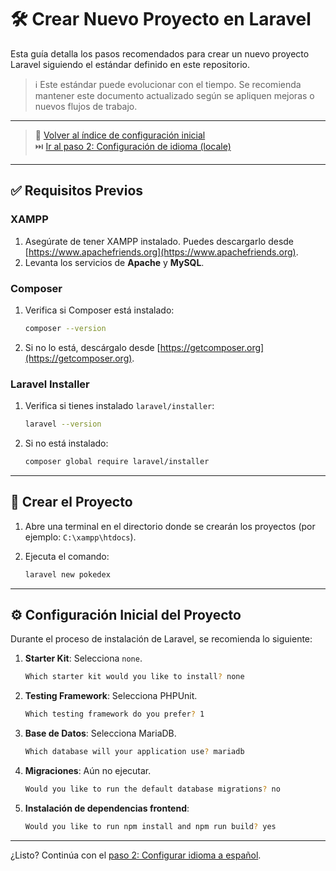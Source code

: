 # 🛠️ Crear Nuevo Proyecto en Laravel

Esta guía detalla los pasos recomendados para crear un nuevo proyecto Laravel siguiendo el estándar definido en este repositorio.

> ℹ️ Este estándar puede evolucionar con el tiempo. Se recomienda mantener este documento actualizado según se apliquen mejoras o nuevos flujos de trabajo.

---

> 🔗 [Volver al índice de configuración inicial](./index.md)  
> ⏭️ [Ir al paso 2: Configuración de idioma (locale)](./locale.md)

---

## ✅ Requisitos Previos

### XAMPP

1. Asegúrate de tener XAMPP instalado. Puedes descargarlo desde [https://www.apachefriends.org](https://www.apachefriends.org).
2. Levanta los servicios de **Apache** y **MySQL**.

### Composer

1. Verifica si Composer está instalado:

   ```bash
   composer --version
   ```

2. Si no lo está, descárgalo desde [https://getcomposer.org](https://getcomposer.org).

### Laravel Installer

1. Verifica si tienes instalado `laravel/installer`:

   ```bash
   laravel --version
   ```

2. Si no está instalado:

   ```bash
   composer global require laravel/installer
   ```

---

## 🚀 Crear el Proyecto

1. Abre una terminal en el directorio donde se crearán los proyectos (por ejemplo: `C:\xampp\htdocs`).
2. Ejecuta el comando:

   ```bash
   laravel new pokedex
   ```

---

## ⚙️ Configuración Inicial del Proyecto

Durante el proceso de instalación de Laravel, se recomienda lo siguiente:

1. **Starter Kit**: Selecciona `none`.

   ```bash
   Which starter kit would you like to install? none
   ```

2. **Testing Framework**: Selecciona PHPUnit.

   ```bash
   Which testing framework do you prefer? 1
   ```

3. **Base de Datos**: Selecciona MariaDB.

   ```bash
   Which database will your application use? mariadb
   ```

4. **Migraciones**: Aún no ejecutar.

   ```bash
   Would you like to run the default database migrations? no
   ```

5. **Instalación de dependencias frontend**:

   ```bash
   Would you like to run npm install and npm run build? yes
   ```

---

¿Listo? Continúa con el [paso 2: Configurar idioma a español](./locale.md).